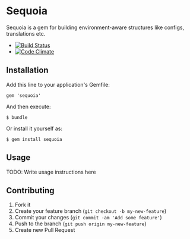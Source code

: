 # Sequoia

Sequoia is a gem for building environment-aware structures like configs, translations etc.

- [![Build Status](https://travis-ci.org/Ptico/sequoia.png)](https://travis-ci.org/Ptico/sequoia)
- [![Code Climate](https://codeclimate.com/github/Ptico/sequoia.png)](https://codeclimate.com/github/Ptico/sequoia)


## Installation

Add this line to your application's Gemfile:

    gem 'sequoia'

And then execute:

    $ bundle

Or install it yourself as:

    $ gem install sequoia

## Usage

TODO: Write usage instructions here

## Contributing

1. Fork it
2. Create your feature branch (`git checkout -b my-new-feature`)
3. Commit your changes (`git commit -am 'Add some feature'`)
4. Push to the branch (`git push origin my-new-feature`)
5. Create new Pull Request
